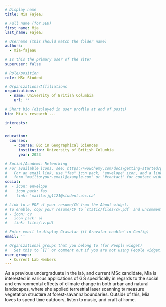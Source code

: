 ```yaml
---
# Display name
title: Mia Fajeau

# Full name (for SEO)
first_name: Mia 
last_name: Fajeau

# Username (this should match the folder name)
authors:
  - mia-fajeau

# Is this the primary user of the site?
superuser: false

# Role/position
role: MSc Student

# Organizations/Affiliations
organizations:
  - name: University of British Columbia
    url: ''

# Short bio (displayed in user profile at end of posts)
bio: Mia's research ...

interests:
  - 

education:
  courses:
    - course: BSc in Geographical Sciences
      institution: University of British Columbia
      year: 2023

# Social/Academic Networking
# For available icons, see: https://wowchemy.com/docs/getting-started/page-builder/#icons
#   For an email link, use "fas" icon pack, "envelope" icon, and a link in the
#   form "mailto:your-email@example.com" or "#contact" for contact widget.
social:
#  - icon: envelope
#    icon_pack: fas
#    link: 'mailto:jg1121@student.ubc.ca'

# Link to a PDF of your resume/CV from the About widget.
# To enable, copy your resume/CV to `static/files/cv.pdf` and uncomment the lines below.
# - icon: cv
#   icon_pack: ai
#   link: files/cv.pdf

# Enter email to display Gravatar (if Gravatar enabled in Config)
email: ''

# Organizational groups that you belong to (for People widget)
#   Set this to `[]` or comment out if you are not using People widget.
user_groups:
  - Current Lab Members
---
```


As a previous undergraduate in the lab, and current MSc candidate, Mia is interested in various applications of GIS specifically in regards to the social and environmental effects of climate change in both urban and natural landscapes, where she applied terrestrial laser scanning to measure vegetation structure at forest-savanna boundaries. Outside of this, Mia loves to spend time outdoors, listen to music, and craft at home.
